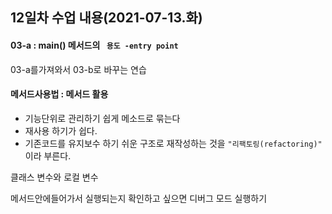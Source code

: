 ## 12일차 수업 내용(2021-07-13.화)

#### 03-a : main() 메서드의 ` 용도 -entry point`

03-a를가져와서 03-b로 바꾸는 연습 

#### 메서드사용법 : 메서드 활용

- 기능단위로 관리하기 쉽게 메소드로 묶는다
- 재사용 하기가 쉽다.
- 기존코드를 유지보수 하기 쉬운 구조로 재작성하는 것을 ` "리팩토링(refactoring)" ` 이라 부른다.

클래스 변수와 로컬 변수

메서드안에들어가서 실행되는지 확인하고 싶으면 디버그 모드 실행하기